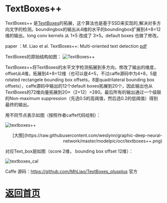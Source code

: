 
# TextBoxes++

TextBoxes++ 是[TextBoxes](https://github.com/weslynn/graphic-deep-neural-network/blob/master/OCR%E5%AD%97%E7%AC%A6%E8%AF%86%E5%88%AB/Textboxes.md)的拓展，这个算法也是基于SSD来实现的,解决对多方向文字的检测。boundingbox的输出从4维的水平的boundingbox扩展到4+8=12维的输出。long conv kernels 从 1×5 改成了 3×5。default boxes 也做了修改。

paper ：M. Liao et al. TextBoxes++: Multi-oriented text detection [pdf](https://arxiv.org/pdf/1801.02765.pdf)


TextBoxes的原始结构如图：
![TextBoxes++](https://github.com/weslynn/graphic-deep-neural-network/blob/master/otherpic/ocrpic/textboxes++.png)

TextBoxes++将TextBoxes的水平文字检测拓展到多方向，修改了输出的维度，offset从4维，拓展到4+8=12维（也可以是4+5，不过caffe源码中为4+8，5是rotated rectangele bounding box offsets，8是quadrilateral bounding box offsets），caffe源码中输出的12个default boxes拓展到20个，因此输出也从TextBoxes的72维向量拓展到20×（2+12）=280。最后所有的输出通过一个级联的Non-maximum suppression（先选0.5的高阈值，然后选0.2的低阈值）得到最终的输出。
 

用不同节点表示如图（按照作者caffe代码绘制）：

![textboxes++](https://github.com/weslynn/graphic-deep-neural-network/blob/master/modelpic/ocr/textboxes++.png)
<p align="right"> [大图](https://raw.githubusercontent.com/weslynn/graphic-deep-neural-network/master/modelpic/ocr/textboxes++.png) </p>

对应Text_box层如图（score 2维， bounding box offset 12维）：

![textboxes_cal](https://github.com/weslynn/graphic-deep-neural-network/blob/master/modelpic/ocr/textboxes++_cal.png)



Caffe 源码：https://github.com/MhLiao/TextBoxes_plusplus  官方


# [返回首页](https://github.com/weslynn/graphic-deep-neural-network/)
